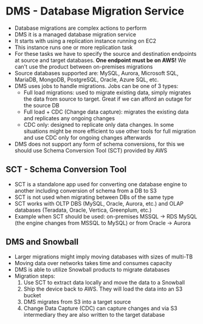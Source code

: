 # DMS - Database Migration Service

- Database migrations are complex actions to perform
- DMS it is a managed database migration service
- It starts with using a replication instance running on EC2
- This instance runs one or more replication task
- For these tasks we have to specify the source and destination endpoints at source and target databases. **One endpoint must be on AWS!** We can't use the product between on-premises migrations
- Source databases supported are: MySQL, Aurora, Microsoft SQL, MariaDB, MongoDB, PostgreSQL, Oracle, Azure SQL, etc.
- DMS uses jobs to handle migrations. Jobs can be one of 3 types:
    - Full load migrations: used to migrate existing data, simply migrates the data from source to target. Great if we can afford an outage for the source DB
    - Full load + CDC (Change data capture): migrates the existing data and replicates any ongoing changes
    - CDC only: designed to replicate only data changes. In some situations might be more efficient to use other tools for full migration and use CDC only for ongoing changes afterwards
- DMS does not support any form of schema conversions, for this we should use Schema Conversion Tool (SCT) provided by AWS

## SCT - Schema Conversion Tool

- SCT is a standalone app used for converting one database engine to another including conversion of schema from a DB to S3
- SCT is not used when migrating between DBs of the same type
- SCT works with OLTP DBS (MySQL, Oracle, Aurora, etc.) and OLAP databases (Teradata, Oracle, Vertica, Greenplum, etc.)
- Example when SCT should be used: on-premises MSSQL -> RDS MySQL (the engine changes from MSSQL to MySQL) or from Oracle -> Aurora

## DMS and Snowball

- Larger migrations might imply moving databases with sizes of multi-TB
- Moving data over networks takes time and consumes capacity
- DMS is able to utilize Snowball products to migrate databases
- Migration steps:
    1. Use SCT to extract data locally and move the data to a Snowball
    2. Ship the device back to AWS. They will load the data into an S3 bucket
    3. DMS migrates from S3 into a target source
    4. Change Data Capture (CDC) can capture changes and via S3 intermediary they are also written to the target database
